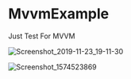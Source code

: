 # MvvmExample
Just Test For MVVM 


![Screenshot_2019-11-23_19-11-30](https://user-images.githubusercontent.com/26750131/69481282-2d036f00-0e25-11ea-9cff-7910b93fc971.png)





![Screenshot_1574523869](https://user-images.githubusercontent.com/26750131/69481329-9aaf9b00-0e25-11ea-921d-0356082ad33b.png)


